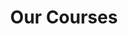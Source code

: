 ---
title: "Our Courses"
draft: false
# page title background image
bg_image: "images/backgrounds/page-title.jpg"
# meta description
description : "SD NEGERI 1 PEJAWARAN adalah salah satu satuan pendidikan dengan jenjang SD di Pejawaran, Kec. Pejawaran, Kab. Banjarnegara, Jawa Tengah. Dalam menjalankan kegiatannya, SD NEGERI 1 PEJAWARAN berada di bawah naungan Kementerian Pendidikan dan Kebudayaan."
---